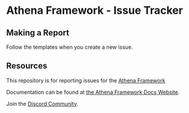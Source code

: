# Athena Framework - Issue Tracker

## Making a Report

Follow the templates when you create a new issue.

## Resources

This repository is for reporting issues for the [Athena Framework](https://athenframework.com/)

Documentation can be found at [the Athena Framework Docs Website](https://docs.athenaframework.com/).

Join the [Discord Community](https://discord.com/invite/pZvbJmKN8Y).

